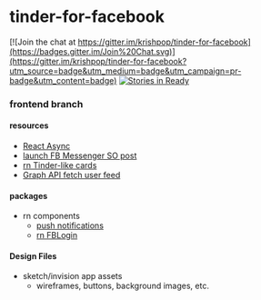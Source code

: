 # tinder-for-facebook

[![Join the chat at https://gitter.im/krishpop/tinder-for-facebook](https://badges.gitter.im/Join%20Chat.svg)](https://gitter.im/krishpop/tinder-for-facebook?utm_source=badge&utm_medium=badge&utm_campaign=pr-badge&utm_content=badge)
[![Stories in Ready](https://badge.waffle.io/krishpop/tinder-for-facebook.svg?label=ready&title=Ready)](http://waffle.io/krishpop/tinder-for-facebook)

### frontend branch

#### resources

- [React Async](https://medium.com/the-exponent-log/react-native-meets-async-functions-3e6f81111173)
- [launch FB Messenger SO post](http://stackoverflow.com/questions/20059001/custom-url-to-launch-facebook-messenger-on-ios)
- [rn Tinder-like cards](http://browniefed.com/blog/2015/06/06/react-native-tinder-like-cards/)
- [Graph API fetch user feed](https://developers.facebook.com/docs/graph-api/reference/v2.4/user/feed)

#### packages
  
- rn components
  - [push notifications](https://github.com/darylrowland/react-native-remote-push)
  - [rn FBLogin](https://github.com/magus/react-native-facebook-login/)

#### Design Files
- sketch/invision app assets
  - wireframes, buttons, background images, etc.
